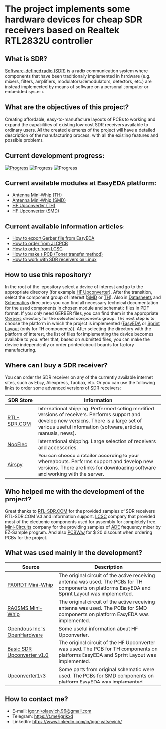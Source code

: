 # The project implements some hardware devices for cheap SDR receivers based on Realtek RTL2832U controller 

## What is SDR?
[Software-defined radio (SDR)] is a radio communication system where components that have been traditionally implemented in hardware (e.g. mixers, filters, amplifiers, modulators/demodulators, detectors, etc.) are instead implemented by means of software on a personal computer or embedded system.  

## What are the objectives of this project?
Creating affordable, easy-to-manufacture layouts of PCBs to working and expand the capabilities of existing low-cost SDR receivers available to ordinary users. All the created elements of the project will have a detailed description of the manufacturing process, with all the existing features and possible problems.

## Current development progress:
[![Progress](http://progressed.io/bar/100?title=PCBs)](https://easyeda.com/IgrikXD) ![Progress](http://progressed.io/bar/100?title=Documentation%20) ![Progress](http://progressed.io/bar/60?title=Testing)

## Current available modules at EasyEDA platform:
- [Antenna Mini-Whip (TH)]
- [Antenna Mini-Whip (SMD)]
- [HF Upconverter (TH)]
- [HF Upconverter (SMD)]

## Current available information articles:
- [How to export Gerber file from EasyEDA]
- [How to order from JLCPCB]
- [How to order from LCSC]
- [How to make a PCB (Toner transfer method)]
- [How to work with SDR receivers on Linux]

## How to use this repository?
In the root of the repository select a device of interest and go to the appropriate directory (for example [HF Upconverter](./HF%20Upconverter)). After the transition, select the component group of interest ([SMD](./HF%20Upconverter/SMD) or [TH](./HF%20Upconverter/TH)). Also in [Datasheets](./HF%20Upconverter/SMD/Datasheets) and [Schematics](./HF%20Upconverter/SMD/Schematics) directories you can find all necessary technical documentation for the used components in chosen module and schematic files in PDF format. If you only need GERBER files, you can find them in the appropriate [Gerbers](./HF%20Upconverter/SMD/Gerbers) directory for the selected components group. The next step is to choose the platform in which the project is implemented ([EasyEDA](./HF%20Upconverter/SMD/EasyEDA) or [Sprint Layout](./HF%20Upconverter/TH/Sprint%20Layout) (only for TH components)). After selecting the directory with the platform of interest, the list of files for implementing the device becomes available to you. After that, based on submitted files, you can make the device independently or order printed circuit boards for factory manufacturing.

## Where can I buy a SDR receiver?
You can order the SDR receiver on any of the currently available internet sites, such as Ebay, Aliexpress, Taobao, etc. Or you can use the following links to order some advanced versions of SDR receivers:

| SDR Store | Information |
| ----- | ----- |
| [RTL-SDR.COM] | International shipping. Performed selling modified versions of receivers. Performs support and develop new versions. There is a large set of various useful information (software, articles, manuals, news). |
| [NooElec] | International shipping. Large selection of receivers and accessories. |
| [Airspy] | You can choose a retailer according to your whereabouts. Performs support and develop new versions. There are links for downloading software and working with the server. |

## Who helped me with the development of the project?
Great thanks to [RTL-SDR.COM] for the provided samples of SDR receivers RTL-SDR.COM V.3 and information support. [LCSC] company that provided most of the electronic components used for assembly for completely free. [Mini-Circuits] company for the providing samples of [ADE] frequency mixer by EZ-Sample program. And also [PCBWay] for $ 20 discount when ordering PCBs for the project.

## What was used mainly in the development?
| Source | Description |
| ------ | ------ |
| [PA0RDT Mini-Whip] | The original circuit of the active receiving antenna was used. The PCBs for TH components on platforms EasyEDA and Sprint Layout was implemented. |
| [RA0SMS Mini-Whip] | The original circuit of the active receiving antenna was used. The PCBs for SMD components on platform EasyEDA was implemented. |
| [Opendous Inc.'s OpenHardware] | Some useful information about HF Upconverter. |
| [Basic SDR Upconverter v1.0] | The original circuit of the HF Upconverter was used. The PCB for TH components on platforms EasyEDA and Sprint Layout was implemented. |
| [Upconverter1v3] | Some parts from original schematic were used. The PCBs for SMD components on platform EasyEDA was implemented. |

## How to contact me?
- E-mail: igor.nikolaevich.96@gmail.com
- Telegram: https://t.me/igrikxd
- LinkedIn: https://www.linkedin.com/in/igor-yatsevich/

[Software-defined radio (SDR)]: <https://en.wikipedia.org/wiki/Software-defined_radio>
[RTL-SDR.COM]: <https://www.rtl-sdr.com/buy-rtl-sdr-dvb-t-dongles/>
[NooElec]: <http://www.nooelec.com/store/sdr.html>
[Airspy]: <https://airspy.com/purchase/>
[LCSC]: <https://lcsc.com/>
[Mini-Circuits]: <https://ww2.minicircuits.com/homepage/homepage.html>
[PCBWay]: <https://www.pcbway.com/>
[ADE]: <https://www.minicircuits.com/WebStore/dashboard.html?model=ADE-1%2B>
[PA0RDT Mini-Whip]: <http://dl1dbc.net/SAQ/miniwhip.html>
[RA0SMS Mini-Whip]: <http://www.ra0sms.ru/p/the-active-antenna-mini-whip-10-khz-30.html>
[Opendous Inc.'s OpenHardware]: <https://github.com/ha7ilm/opendous/wiki>
[Basic SDR Upconverter v1.0]: <http://www.on1bes.be/sdr_up_conv_v1.0_ade1_125_en.html>
[Upconverter1v3]: <https://github.com/opendous/Upconverter1v3>
[Antenna Mini-Whip (TH)]: <https://easyeda.com/igor.nikolaevich.96/Antenna_Mini_Whip-d8935f151d3a4221a9a3aacae3acdb65>
[Antenna Mini-Whip (SMD)]: <https://easyeda.com/IgrikXD/Antenna_Mini_Whip_SMD-74e9e6740b814f6c901a811855125754>
[HF Upconverter (TH)]: <https://easyeda.com/IgrikXD/HF_Upconverter_ADE_series_mixers-b319a09d843a495baa5be52cb93d76d8>
[HF Upconverter (SMD)]: <https://easyeda.com/IgrikXD/HF_Upconverter_SMD-3cfb364d4cd2413abd3e60c4312f322d>
[How to export Gerber file from EasyEDA]: <./Useful%20info/How%20to%20export%20Gerber%20file%20from%20EasyEDA.md>
[How to order from JLCPCB]: <./Useful%20info/How%20to%20order%20from%20JLCPCB.md>
[How to order from LCSC]: <./Useful%20info/How%20to%20order%20from%20LCSC.md>
[How to make a PCB (Toner transfer method)]: <./Useful%20info/How%20to%20make%20a%20PCB%20(Toner%20transfer%20method).md>
[How to work with SDR receivers on Linux]: <./Useful%20info/How%20to%20work%20with%20SDR%20receivers%20on%20Linux.md>